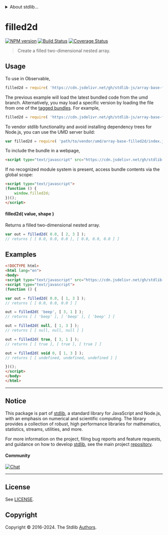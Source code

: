 <!--

@license Apache-2.0

Copyright (c) 2023 The Stdlib Authors.

Licensed under the Apache License, Version 2.0 (the "License");
you may not use this file except in compliance with the License.
You may obtain a copy of the License at

   http://www.apache.org/licenses/LICENSE-2.0

Unless required by applicable law or agreed to in writing, software
distributed under the License is distributed on an "AS IS" BASIS,
WITHOUT WARRANTIES OR CONDITIONS OF ANY KIND, either express or implied.
See the License for the specific language governing permissions and
limitations under the License.

-->


<details>
  <summary>
    About stdlib...
  </summary>
  <p>We believe in a future in which the web is a preferred environment for numerical computation. To help realize this future, we've built stdlib. stdlib is a standard library, with an emphasis on numerical and scientific computation, written in JavaScript (and C) for execution in browsers and in Node.js.</p>
  <p>The library is fully decomposable, being architected in such a way that you can swap out and mix and match APIs and functionality to cater to your exact preferences and use cases.</p>
  <p>When you use stdlib, you can be absolutely certain that you are using the most thorough, rigorous, well-written, studied, documented, tested, measured, and high-quality code out there.</p>
  <p>To join us in bringing numerical computing to the web, get started by checking us out on <a href="https://github.com/stdlib-js/stdlib">GitHub</a>, and please consider <a href="https://opencollective.com/stdlib">financially supporting stdlib</a>. We greatly appreciate your continued support!</p>
</details>

# filled2d

[![NPM version][npm-image]][npm-url] [![Build Status][test-image]][test-url] [![Coverage Status][coverage-image]][coverage-url] <!-- [![dependencies][dependencies-image]][dependencies-url] -->

> Create a filled two-dimensional nested array.

<!-- Section to include introductory text. Make sure to keep an empty line after the intro `section` element and another before the `/section` close. -->

<section class="intro">

</section>

<!-- /.intro -->

<!-- Package usage documentation. -->



<section class="usage">

## Usage

To use in Observable,

```javascript
filled2d = require( 'https://cdn.jsdelivr.net/gh/stdlib-js/array-base-filled2d@umd/browser.js' )
```
The previous example will load the latest bundled code from the umd branch. Alternatively, you may load a specific version by loading the file from one of the [tagged bundles](https://github.com/stdlib-js/array-base-filled2d/tags). For example,

```javascript
filled2d = require( 'https://cdn.jsdelivr.net/gh/stdlib-js/array-base-filled2d@v0.2.0-umd/browser.js' )
```

To vendor stdlib functionality and avoid installing dependency trees for Node.js, you can use the UMD server build:

```javascript
var filled2d = require( 'path/to/vendor/umd/array-base-filled2d/index.js' )
```

To include the bundle in a webpage,

```html
<script type="text/javascript" src="https://cdn.jsdelivr.net/gh/stdlib-js/array-base-filled2d@umd/browser.js"></script>
```

If no recognized module system is present, access bundle contents via the global scope:

```html
<script type="text/javascript">
(function () {
    window.filled2d;
})();
</script>
```

#### filled2d( value, shape )

Returns a filled two-dimensional nested array.

```javascript
var out = filled2d( 0.0, [ 2, 3 ] );
// returns [ [ 0.0, 0.0, 0.0 ], [ 0.0, 0.0, 0.0 ] ]
```

</section>

<!-- /.usage -->

<!-- Package usage notes. Make sure to keep an empty line after the `section` element and another before the `/section` close. -->

<section class="notes">

</section>

<!-- /.notes -->

<!-- Package usage examples. -->

<section class="examples">

## Examples

<!-- eslint no-undef: "error" -->

```html
<!DOCTYPE html>
<html lang="en">
<body>
<script type="text/javascript" src="https://cdn.jsdelivr.net/gh/stdlib-js/array-base-filled2d@umd/browser.js"></script>
<script type="text/javascript">
(function () {

var out = filled2d( 0.0, [ 1, 3 ] );
// returns [ [ 0.0, 0.0, 0.0 ] ]

out = filled2d( 'beep', [ 3, 1 ] );
// returns [ [ 'beep' ], [ 'beep' ], [ 'beep' ] ]

out = filled2d( null, [ 1, 3 ] );
// returns [ [ null, null, null ] ]

out = filled2d( true, [ 3, 1 ] );
// returns [ [ true ], [ true ], [ true ] ]

out = filled2d( void 0, [ 1, 3 ] );
// returns [ [ undefined, undefined, undefined ] ]

})();
</script>
</body>
</html>
```

</section>

<!-- /.examples -->

<!-- Section to include cited references. If references are included, add a horizontal rule *before* the section. Make sure to keep an empty line after the `section` element and another before the `/section` close. -->

<section class="references">

</section>

<!-- /.references -->

<!-- Section for related `stdlib` packages. Do not manually edit this section, as it is automatically populated. -->

<section class="related">

</section>

<!-- /.related -->

<!-- Section for all links. Make sure to keep an empty line after the `section` element and another before the `/section` close. -->


<section class="main-repo" >

* * *

## Notice

This package is part of [stdlib][stdlib], a standard library for JavaScript and Node.js, with an emphasis on numerical and scientific computing. The library provides a collection of robust, high performance libraries for mathematics, statistics, streams, utilities, and more.

For more information on the project, filing bug reports and feature requests, and guidance on how to develop [stdlib][stdlib], see the main project [repository][stdlib].

#### Community

[![Chat][chat-image]][chat-url]

---

## License

See [LICENSE][stdlib-license].


## Copyright

Copyright &copy; 2016-2024. The Stdlib [Authors][stdlib-authors].

</section>

<!-- /.stdlib -->

<!-- Section for all links. Make sure to keep an empty line after the `section` element and another before the `/section` close. -->

<section class="links">

[npm-image]: http://img.shields.io/npm/v/@stdlib/array-base-filled2d.svg
[npm-url]: https://npmjs.org/package/@stdlib/array-base-filled2d

[test-image]: https://github.com/stdlib-js/array-base-filled2d/actions/workflows/test.yml/badge.svg?branch=v0.2.0
[test-url]: https://github.com/stdlib-js/array-base-filled2d/actions/workflows/test.yml?query=branch:v0.2.0

[coverage-image]: https://img.shields.io/codecov/c/github/stdlib-js/array-base-filled2d/main.svg
[coverage-url]: https://codecov.io/github/stdlib-js/array-base-filled2d?branch=main

<!--

[dependencies-image]: https://img.shields.io/david/stdlib-js/array-base-filled2d.svg
[dependencies-url]: https://david-dm.org/stdlib-js/array-base-filled2d/main

-->

[chat-image]: https://img.shields.io/gitter/room/stdlib-js/stdlib.svg
[chat-url]: https://app.gitter.im/#/room/#stdlib-js_stdlib:gitter.im

[stdlib]: https://github.com/stdlib-js/stdlib

[stdlib-authors]: https://github.com/stdlib-js/stdlib/graphs/contributors

[umd]: https://github.com/umdjs/umd
[es-module]: https://developer.mozilla.org/en-US/docs/Web/JavaScript/Guide/Modules

[deno-url]: https://github.com/stdlib-js/array-base-filled2d/tree/deno
[deno-readme]: https://github.com/stdlib-js/array-base-filled2d/blob/deno/README.md
[umd-url]: https://github.com/stdlib-js/array-base-filled2d/tree/umd
[umd-readme]: https://github.com/stdlib-js/array-base-filled2d/blob/umd/README.md
[esm-url]: https://github.com/stdlib-js/array-base-filled2d/tree/esm
[esm-readme]: https://github.com/stdlib-js/array-base-filled2d/blob/esm/README.md
[branches-url]: https://github.com/stdlib-js/array-base-filled2d/blob/main/branches.md

[stdlib-license]: https://raw.githubusercontent.com/stdlib-js/array-base-filled2d/main/LICENSE

</section>

<!-- /.links -->
